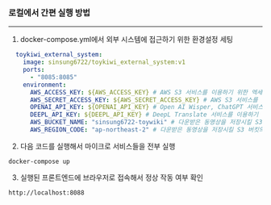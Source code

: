### 로컬에서 간편 실행 방법
-----
1. docker-compose.yml에서 외부 시스템에 접근하기 위한 환경설정 세팅
```yaml
  toykiwi_external_system:
    image: sinsung6722/toykiwi_external_system:v1
    ports:
      - "8085:8085"
    environment:
      AWS_ACCESS_KEY: ${AWS_ACCESS_KEY} # AWS S3 서비스를 이용하기 위한 엑세스 키 등록
      AWS_SECRET_ACCESS_KEY: ${AWS_SECRET_ACCESS_KEY} # AWS S3 서비스를 이용하기 위한 비밀키 등록
      OPENAI_API_KEY: ${OPENAI_API_KEY} # Open AI Wisper, ChatGPT 서비스를 이용하기 위한 API 키 등록
      DEEPL_API_KEY: ${DEEPL_API_KEY} # DeepL Translate 서비스를 이용하기 위한 API 키 등록
      AWS_BUCKET_NAME: "sinsung6722-toywiki" # 다운받은 동영상을 저장시킬 S3 버킷명 입력
      AWS_REGION_CODE: "ap-northeast-2" # 다운받은 동영상을 저장시킬 S3 버킷의 리전코드 입력
```

2. 다음 코드를 실행해서 마이크로 서비스들을 전부 실행
```shell
docker-compose up
```

3. 실행된 프론트엔드에 브라우저로 접속해서 정상 작동 여부 확인
```text
http://localhost:8088
```